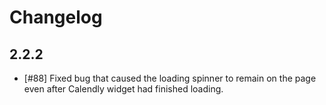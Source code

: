 # Changelog

## 2.2.2

- [#88] Fixed bug that caused the loading spinner to remain on the page even after Calendly widget had finished loading.

